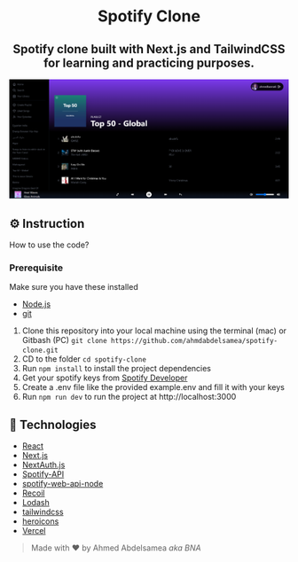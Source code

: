 <h1 align="center">Spotify Clone</h1>

<h2 align="center">Spotify clone built with Next.js and TailwindCSS for learning and practicing purposes.</h2>

![Spotify Clone](spotify-clone.png)

## :gear: Instruction

How to use the code?

### Prerequisite

Make sure you have these installed

- [Node.js](https://nodejs.org/en/)
- [git](https://git-scm.com/)

1. Clone this repository into your local machine using the terminal (mac) or Gitbash (PC) `git clone https://github.com/ahmdabdelsamea/spotify-clone.git`
2. CD to the folder `cd spotify-clone`
3. Run `npm install` to install the project dependencies
4. Get your spotify keys from [Spotify Developer](https://developer.spotify.com/dashboard/login)
5. Create a .env file like the provided example.env and fill it with your keys
6. Run `npm run dev` to run the project at http://localhost:3000

## :rocket: Technologies

- [React](https://reactjs.org/)
- [Next.js](https://nextjs.org/)
- [NextAuth.js](https://next-auth.js.org/)
- [Spotify-API](https://developer.spotify.com/)
- [spotify-web-api-node](https://github.com/thelinmichael/spotify-web-api-node)
- [Recoil](https://recoiljs.org/)
- [Lodash](https://lodash.com/)
- [tailwindcss](https://tailwindcss.com/)
- [heroicons](https://heroicons.com/)
- [Vercel](https://vercel.com/)

> Made with :heart: by Ahmed Abdelsamea _aka BNA_
